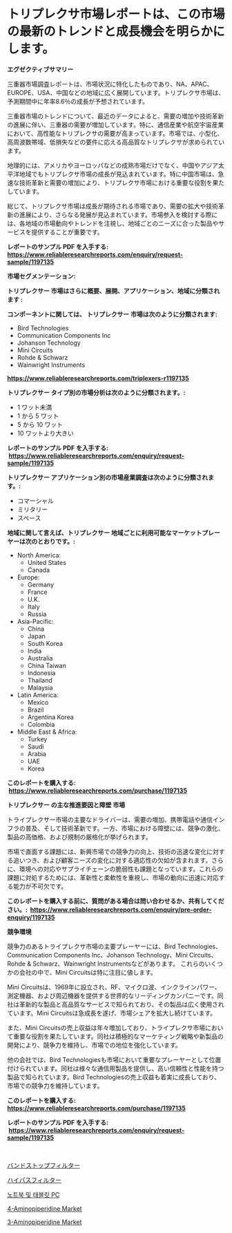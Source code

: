 <p><h1>トリプレクサ市場レポートは、この市場の最新のトレンドと成長機会を明らかにします。</h1></p><p><strong>エグゼクティブサマリー</strong></p>
<p><p>三重器市場調査レポートは、市場状況に特化したものであり、NA、APAC、EUROPE、USA、中国などの地域に広く展開しています。トリプレクサ市場は、予測期間中に年率8.6％の成長が予想されています。</p><p>三重器市場のトレンドについて、最近のデータによると、需要の増加や技術革新の進展に伴い、三重器の需要が増加しています。特に、通信産業や航空宇宙産業において、高性能なトリプレクサの需要が高まっています。市場では、小型化、高周波数帯域、低損失などの要件に応える高品質なトリプレクサが求められています。</p><p>地理的には、アメリカやヨーロッパなどの成熟市場だけでなく、中国やアジア太平洋地域でもトリプレクサ市場の成長が見込まれています。特に中国市場は、急速な技術革新と需要の増加により、トリプレクサ市場における重要な役割を果たしています。</p><p>総じて、トリプレクサ市場は成長が期待される市場であり、需要の拡大や技術革新の進展により、さらなる発展が見込まれています。市場参入を検討する際には、各地域の市場動向やトレンドを注視し、地域ごとのニーズに合った製品やサービスを提供することが重要です。</p></p>
<p><strong>レポートのサンプル PDF を入手する: <a href="https://www.reliableresearchreports.com/enquiry/request-sample/1197135">https://www.reliableresearchreports.com/enquiry/request-sample/1197135</a></strong></p>
<p><strong>市場セグメンテーション:</strong></p>
<p><strong> トリプレクサー 市場はさらに概要、展開、アプリケーション、地域に分類されます :</strong></p>
<p><strong>コンポーネントに関しては、 トリプレクサー 市場は次のように分類されます: &nbsp;</strong></p>
<p><ul><li>Bird Technologies</li><li>Communication Components Inc</li><li>Johanson Technology</li><li>Mini Circuits</li><li>Rohde & Schwarz</li><li>Wainwright Instruments</li></ul></p>
<p><strong><a href="https://www.reliableresearchreports.com/triplexers-r1197135">https://www.reliableresearchreports.com/triplexers-r1197135</a></strong></p>
<p><strong> トリプレクサー タイプ別の市場分析は次のように分類されます。:</strong></p>
<p><ul><li>1 ワット未満</li><li>1 から 5 ワット</li><li>5 から 10 ワット</li><li>10 ワットより大きい</li></ul></p>
<p><strong>レポートのサンプル PDF を入手する: &nbsp;<a href="https://www.reliableresearchreports.com/enquiry/request-sample/1197135">https://www.reliableresearchreports.com/enquiry/request-sample/1197135</a></strong></p>
<p><strong> トリプレクサー アプリケーション別の市場産業調査は次のように分類されます。:</strong></p>
<p><ul><li>コマーシャル</li><li>ミリタリー</li><li>スペース</li></ul></p>
<p><strong>地域に関して言えば、トリプレクサー 地域ごとに利用可能なマーケットプレーヤーは次のとおりです。:</strong></p>
<p><ul>
    <li>
        North America:
        <ul>
            <li>United States</li>
            <li>Canada</li>
        </ul>
    </li>
    <li>
        Europe:
        <ul>
            <li>Germany</li>
            <li>France</li>
            <li>U.K.</li>
            <li>Italy</li>
            <li>Russia</li>
        </ul>
    </li>
    <li>
        Asia-Pacific:
        <ul>
            <li>China</li>
            <li>Japan</li>
            <li>South Korea</li>
            <li>India</li>
            <li>Australia</li>
            <li>China Taiwan</li>
            <li>Indonesia</li>
            <li>Thailand</li>
            <li>Malaysia</li>
        </ul>
    </li>
    <li>
        Latin America:
        <ul>
            <li>Mexico</li>
            <li>Brazil</li>
            <li>Argentina Korea</li>
            <li>Colombia</li>
        </ul>
    </li>
    <li>
        Middle East & Africa:
        <ul>
            <li>Turkey</li>
            <li>Saudi</li>
            <li>Arabia</li>
            <li>UAE</li>
            <li>Korea</li>
        </ul>
    </li>
    </ul></p>
<p><strong>このレポートを購入する: &nbsp;<a href="https://www.reliableresearchreports.com/purchase/1197135">https://www.reliableresearchreports.com/purchase/1197135</a></strong></p>
<p><strong>トリプレクサー の主な推進要因と障壁 市場</strong></p>
<p><p>トライプレクサー市場の主要なドライバーは、需要の増加、携帯電話や通信インフラの普及、そして技術革新です。一方、市場における障壁には、競争の激化、製品の高価格、および規制の厳格化が挙げられます。</p><p>市場で直面する課題には、新興市場での競争力の向上、技術の迅速な変化に対する追いつき、および顧客ニーズの変化に対する適応性の欠如が含まれます。さらに、環境への対応やサプライチェーンの脆弱性も課題となっています。これらの課題に対処するためには、革新性と柔軟性を重視し、市場の動向に迅速に対応する能力が不可欠です。</p></p>
<p><strong>このレポートを購入する前に、質問がある場合は問い合わせるか、共有してください。:&nbsp; <a href="https://www.reliableresearchreports.com/enquiry/pre-order-enquiry/1197135">https://www.reliableresearchreports.com/enquiry/pre-order-enquiry/1197135</a></strong></p>
<p><strong>競争環境</strong></p>
<p><p>競争力のあるトライプレクサ市場の主要プレーヤーには、Bird Technologies、Communication Components Inc、Johanson Technology、Mini Circuits、Rohde & Schwarz、Wainwright Instrumentsなどがあります。 これらのいくつかの会社の中で、Mini Circuitsは特に注目に値します。</p><p>Mini Circuitsは、1969年に設立され、RF、マイクロ波、インクラインパワー、測定機器、および周辺機器を提供する世界的なリーディングカンパニーです。同社は革新的な製品と高品質なサービスで知られており、その製品は広く使用されています。Mini Circuitsは急成長を遂げ、市場シェアを拡大し続けています。</p><p>また、Mini Circuitsの売上収益は年々増加しており、トライプレクサ市場において重要な役割を果たしています。同社は積極的なマーケティング戦略や新製品の開発により、競争力を維持し、市場での地位を強化しています。</p><p>他の会社では、Bird Technologiesも市場において重要なプレーヤーとして位置付けられています。同社は様々な通信用製品を提供し、高い信頼性と性能を持つ製品で知られています。Bird Technologiesの売上収益も着実に成長しており、市場での競争力を維持しています。</p></p>
<p><strong>このレポートを購入する: &nbsp; <a href="https://www.reliableresearchreports.com/purchase/1197135">https://www.reliableresearchreports.com/purchase/1197135</a></strong></p>
<p><strong>レポートのサンプル PDF を入手する: &nbsp;<a href="https://www.reliableresearchreports.com/enquiry/request-sample/1197135">https://www.reliableresearchreports.com/enquiry/request-sample/1197135</a></strong><strong></strong></p>
<p>&nbsp;</p>
<p><p><a href="https://github.com/Calvi3ynJerde867/Market-Research-Report-List-1/blob/main/961480234570.md">バンドストップフィルター</a></p><p><a href="https://github.com/JacksonWiza1924/Market-Research-Report-List-1/blob/main/121638534571.md">ハイパスフィルター</a></p><p><a href="https://github.com/RichardLueilwitz787/Market-Research-Report-List-1/blob/main/363407520880.md">노트북 및 태블릿 PC</a></p><p><a href="https://www.linkedin.com/pulse/4-aminopiperidine-market-size-growth-outlook-from-2024-2031-ts7ef?trackingId=B2PStuqnpyHCRys5qkAWbg%3D%3D">4-Aminopiperidine Market</a></p><p><a href="https://www.linkedin.com/pulse/3-aminopiperidine-market-dynamics-2024-2031-also-its-trends-projections-9w24f?trackingId=0m6XRKZhwjrb%2F6IMBY%2BpAA%3D%3D">3-Aminopiperidine Market</a></p></p>